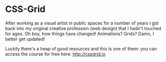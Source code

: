 # CSS-Grid

After working as a visual artist in public spaces for a number of years I got back into my original creative profession (web design) that I hadn't touched for ages. Oh boy, how things have changed! Animations? Grids? Damn, I better get updated! 

Luckily there's a heap of good resources and this is one of them: you can access the course for free here: http://cssgrid.io
